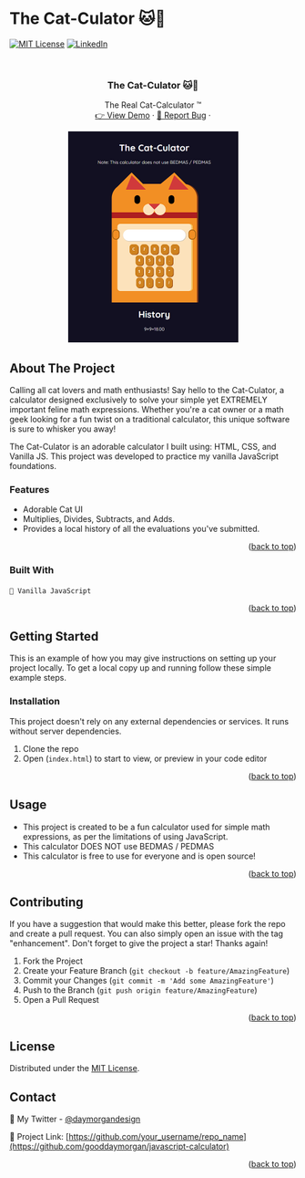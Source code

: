 # The Cat-Culator 🐱🧮

<a name="readme-top"></a>

<!-- PROJECT SHIELDS -->
<!--
*** I'm using markdown "reference style" links for readability.
*** Reference links are enclosed in brackets [ ] instead of parentheses ( ).
*** See the bottom of this document for the declaration of the reference variables
*** for contributors-url, forks-url, etc. This is an optional, concise syntax you may use.
*** https://www.markdownguide.org/basic-syntax/#reference-style-links
-->
[![MIT License][license-shield]][license-url]
[![LinkedIn][linkedin-shield]][linkedin-url]

<!-- PROJECT LOGO -->
<br />
<div align="center">
  <h3 align="center">The Cat-Culator 🐱🧮</h3>

  <p align="center">
    The Real Cat-Calculator ™
    <br />
    <a href="https://gooddaymorgan.github.io/javascript-calculator/">👉 View Demo</a>
    ·
    <a href="https://github.com/gooddaymorgan/javascript-calculator/issues">🐞 Report Bug</a>
    ·
  </p>
   <img src="images/cat.PNG" alt="Logo" height='370' width='299'>
</div>

<!-- ABOUT THE PROJECT -->
## About The Project
Calling all cat lovers and math enthusiasts! Say hello to the Cat-Culator, a calculator designed exclusively to solve your simple yet EXTREMELY important feline math expressions. Whether you're a cat owner or a math geek looking for a fun twist on a traditional calculator, this unique software is sure to whisker you away!

The Cat-Culator is an adorable calculator I built using: HTML, CSS, and Vanilla JS. This project was developed to practice my vanilla JavaScript foundations. 

### Features

- Adorable Cat UI
- Multiplies, Divides, Subtracts, and Adds.
- Provides a local history of all the evaluations you've submitted.


<p align="right">(<a href="#readme-top">back to top</a>)</p>

### Built With

`🍦 Vanilla JavaScript`


<p align="right">(<a href="#readme-top">back to top</a>)</p>

<!-- GETTING STARTED -->
## Getting Started

This is an example of how you may give instructions on setting up your project locally.
To get a local copy up and running follow these simple example steps.

### Installation

This project doesn't rely on any external dependencies or services. It runs without server dependencies.

1. Clone the repo
2. Open (`index.html`) to start to view, or preview in your code editor

<p align="right">(<a href="#readme-top">back to top</a>)</p>

<!-- USAGE EXAMPLES -->
## Usage

- This project is created to be a fun calculator used for simple math expressions, as per the limitations of using JavaScript. 
- This calculator DOES NOT use BEDMAS / PEDMAS
- This calculator is free to use for everyone and is open source!

<p align="right">(<a href="#readme-top">back to top</a>)</p>

<!-- CONTRIBUTING -->
## Contributing

If you have a suggestion that would make this better, please fork the repo and create a pull request. You can also simply open an issue with the tag "enhancement".
Don't forget to give the project a star! Thanks again!

1. Fork the Project
2. Create your Feature Branch (`git checkout -b feature/AmazingFeature`)
3. Commit your Changes (`git commit -m 'Add some AmazingFeature'`)
4. Push to the Branch (`git push origin feature/AmazingFeature`)
5. Open a Pull Request

<p align="right">(<a href="#readme-top">back to top</a>)</p>

<!-- LICENSE -->
## License

Distributed under the [MIT License](https://opensource.org/license/mit/).

<!-- CONTACT -->
## Contact

📱 My Twitter - [@daymorgandesign](https://twitter.com/daymorgandesign)

🔗 Project Link: [https://github.com/your_username/repo_name](https://github.com/gooddaymorgan/javascript-calculator)

<p align="right">(<a href="#readme-top">back to top</a>)</p>

<!-- MARKDOWN LINKS & IMAGES -->
<!-- https://www.markdownguide.org/basic-syntax/#reference-style-links -->
[contributors-shield]: https://img.shields.io/github/contributors/othneildrew/Best-README-Template.svg?style=for-the-badge
[contributors-url]: https://github.com/othneildrew/Best-README-Template/graphs/contributors
[forks-shield]: https://img.shields.io/github/forks/othneildrew/Best-README-Template.svg?style=for-the-badge
[forks-url]: https://github.com/othneildrew/Best-README-Template/network/members
[stars-shield]: https://img.shields.io/github/stars/othneildrew/Best-README-Template.svg?style=for-the-badge
[stars-url]: https://github.com/othneildrew/Best-README-Template/stargazers
[issues-shield]: https://img.shields.io/github/issues/othneildrew/Best-README-Template.svg?style=for-the-badge
[issues-url]: https://github.com/othneildrew/Best-README-Template/issues
[license-shield]: https://img.shields.io/github/license/othneildrew/Best-README-Template.svg?style=for-the-badge
[license-url]: https://opensource.org/license/mit/
[linkedin-shield]: https://img.shields.io/badge/-LinkedIn-black.svg?style=for-the-badge&logo=linkedin&colorB=555
[linkedin-url]: https://www.linkedin.com/in/morgan-day-design/
[product-screenshot]: images/screenshot.png
[Next.js]: https://img.shields.io/badge/next.js-000000?style=for-the-badge&logo=nextdotjs&logoColor=white
[Next-url]: https://nextjs.org/
[React.js]: https://img.shields.io/badge/React-20232A?style=for-the-badge&logo=react&logoColor=61DAFB
[React-url]: https://reactjs.org/
[Vue.js]: https://img.shields.io/badge/Vue.js-35495E?style=for-the-badge&logo=vuedotjs&logoColor=4FC08D
[Vue-url]: https://vuejs.org/
[Angular.io]: https://img.shields.io/badge/Angular-DD0031?style=for-the-badge&logo=angular&logoColor=white
[Angular-url]: https://angular.io/
[Svelte.dev]: https://img.shields.io/badge/Svelte-4A4A55?style=for-the-badge&logo=svelte&logoColor=FF3E00
[Svelte-url]: https://svelte.dev/
[Laravel.com]: https://img.shields.io/badge/Laravel-FF2D20?style=for-the-badge&logo=laravel&logoColor=white
[Laravel-url]: https://laravel.com
[Bootstrap.com]: https://img.shields.io/badge/Bootstrap-563D7C?style=for-the-badge&logo=bootstrap&logoColor=white
[Bootstrap-url]: https://getbootstrap.com
[JQuery.com]: https://img.shields.io/badge/jQuery-0769AD?style=for-the-badge&logo=jquery&logoColor=white
[JQuery-url]: https://jquery.com 
